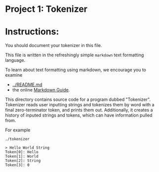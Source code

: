 Project 1: Tokenizer
====================
# Instructions:

You should document your tokenizer in this file.

This file is written in the refreshingly simple `markdown` text
formatting language.

To learn about text formatting using markdown, we encourage you to examine 
 - [../README.md](../README.md)
 - the online [Markdown Guide](https://www.markdownguide.org/).

This directory contains source code for a program dubbed
"Tokenizer". Tokenizer reads user inputting strings and tokenizes them by
word with a final zero-terminator token, and prints them out. Additionally, it
creates a history of inputed strings and tokens, which can have information
pulled from.

For example
```
./tokenizer

> Hello World String
Token[0]: Hello
Token[1]: World
Token[2]: String
Token[3]: 0
```
